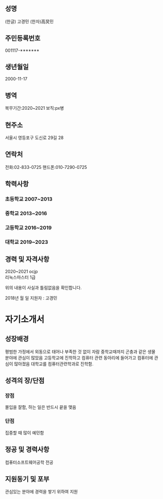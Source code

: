 ## 성명
(한글) 고경민 (한자)高炅민
## 주민등록번호
001117-*******
## 생년월일 
2000-11-17
## 병역
복무기간:2020~2021 보직:px병
## 현주소
서울시 영등포구 도신로 29길 28
## 연락처
전화:02-833-0725 핸드폰:010-7290-0725
## 학력사항
### 초등학교 2007~2013
### 중학교 2013~2016
### 고등학교 2016~2019
### 대학교 2019~2023
## 경력 및 자격사항
2020~2021 ocjp  
리눅스마스터 1급


 
위의 내용이 사실과 틀림없음을 확인합니다.

2018년 월 일
지원자 : 고경민

# 자기소개서

## 성장배경
평범한 가정에서 외동으로 태어나 부족한 것 없이 자람 
중학교때까지 곤충과 같은 생물 분야에 관심이 많았음 
고등학교에 진학하고 컴퓨터 관련 동아리에 들어가고 컴퓨터에 관심이 많아졌음 
대학교를 컴퓨터관련학과로 진학함. 

## 성격의 장/단점
### 장점 
몰입을 잘함, 하는 일은 반드시 끝을 맺음 
### 단점
집중할 때 많이 예민함 

## 정공 및 경력사항
컴퓨터소프트웨어공학 전공

## 지원동기 및 포부
관심있는 분야에 경력을 쌓기 위하여 지원 



